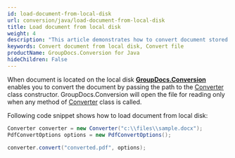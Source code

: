 ```yaml
---
id: load-document-from-local-disk
url: conversion/java/load-document-from-local-disk
title: Load document from local disk
weight: 4
description: "This article demonstrates how to convert document stored at local disk using GroupDocs.Conversion for Java API."
keywords: Convert document from local disk, Convert file
productName: GroupDocs.Conversion for Java
hideChildren: False
---
```

When document is located on the local disk [**GroupDocs.Conversion**](https://products.groupdocs.com/conversion/java) enables you to convert the document by passing the path to the [Converter](https://reference.groupdocs.com/conversion/java/com.groupdocs.conversion/Converter) class constructor. GroupDocs.Conversion will open the file for reading only when any method of [Converter](https://reference.groupdocs.com/conversion/java/com.groupdocs.conversion/Converter) class is called.

Following code snippet shows how to load document from local disk:

```java
Converter converter = new Converter("c:\\files\\sample.docx");
PdfConvertOptions options = new PdfConvertOptions();

converter.convert("converted.pdf", options);
```